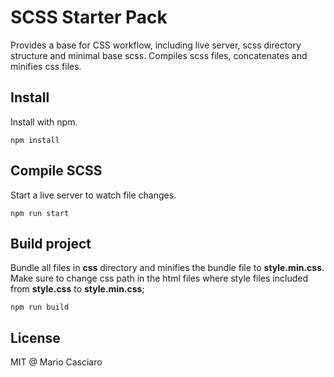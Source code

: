 # SCSS Starter Pack
Provides a base for CSS workflow, including live server, scss directory structure and minimal base scss. Compiles scss files, concatenates and minifies css files.

## Install
Install with npm.
```
npm install
```
## Compile SCSS
Start a live server to watch file changes. 
```
npm run start
```
## Build project
Bundle all files in **css** directory and minifies the bundle file to **style.min.css**. Make sure to change css path in the html files where style files included from **style.css** to **style.min.css**;
```
npm run build
```
## License
MIT @ Mario Casciaro